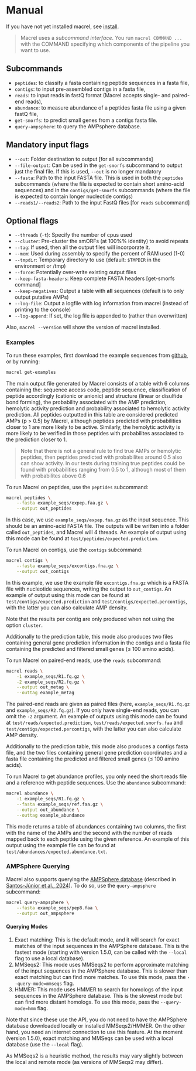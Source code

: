 # Manual

If you have not yet installed macrel, see [install](install).

> Macrel uses a _subcommand interface_. You run `macrel COMMAND ...` with the
> COMMAND specifying which components of the pipeline you want to use.

## Subcommands

- `peptides`: to classify a fasta containing peptide sequences in a fasta file,
- `contigs`: to input pre-assembled contigs in a fasta file,
- `reads`: to input reads in fastQ format (Macrel accepts single- and paired-end reads),
- `abundance`: to measure abundance of a peptides fasta file using a given fastQ file,
- `get-smorfs`: to predict small genes from a contigs fasta file.
- `query-ampsphere`: to query the AMPsphere database.

## Mandatory input flags

- `--out`: Folder destination to output [for all subcommands]
- `--file-output`: Can be used in the `get-smorfs` subcommand to output just
  the final file. If this is used, `--out` is no longer mandatory
- `--fasta`: Path to the input FASTA file. This is used in both the `peptides`
  subcommands (where the file is expected to contain short amino-acid
  sequences) and in the `contigs/get-smorfs` subcommands (where the file is
  expected to contain longer nucleotide contigs)
- `--reads1/--reads2`: Path to the input FastQ files [for `reads` subcommand]


## Optional flags

- `--threads` (`-t`): Specify the number of cpus used
- `--cluster`: Pre-cluster the smORFs (at 100%% identity) to avoid repeats
- `--tag`: If used, then all the output files will incorporate it.
- `--mem`: Used during assembly to specify the percent of RAM used (1-0)
- `--tmpdir`: Temporary directory to use (default: `$TMPDIR` in the environment or /tmp)
- `--force`: Potentially over-write existing output files
- `--keep-fasta-headers`: Keep complete FASTA headers [get-smorfs command]
- `--keep-negatives`: Output a table with **all** sequences (default is to only output putative AMPs)
- `--log-file`: Output a logfile with log information from macrel (instead of printing to the console)
- `--log-append`: If set, the log file is appended to (rather than overwritten)

Also, `macrel --version` will show the version of macrel installed.


### Examples

To run these examples, first download the example sequences from
[github](https://github.com/BigDataBiology/macrel/tree/main/example_seqs), or
by running:

```bash
macrel get-examples
```

The main output file generated by Macrel consists of a table with 6 columns containing
the: sequence access code, peptide sequence, classification of peptide accordingly
(cationic or anionic) and structure (linear or disulfide bond forming), the probability
associated with the AMP prediction, hemolytic activity prediction and probability associated
to hemolytic activity prediction. All peptides outputted in this table are considered predicted
AMPs (p > 0.5) by Macrel, although peptides predicted with probabilities closer to 1 are more
likely to be active. Similarly, the hemolytic activity is more likely to be verified in those
peptides with probabilites associated to the prediction closer to 1.

> Note that there is not a general rule to find true AMPs or hemolytic peptides, then
> peptides predicted with probabilites around 0.5 also can show activity. In our tests
> during training true peptides could be found with probabilities ranging from 0.5 to 1, 
> although most of them with probabilites above 0.6


To run Macrel on peptides, use the `peptides` subcommand:

```bash
macrel peptides \
    --fasta example_seqs/expep.faa.gz \
    --output out_peptides
```

In this case, we use `example_seqs/expep.faa.gz` as the input sequence. This should
be an amino-acid FASTA file. The outputs will be written into a folder called
`out_peptides`, and Macrel will 4 threads. An example of output using
this mode can be found at `test/peptides/expected.prediction`.

To run Macrel on contigs, use the `contigs` subcommand:

```bash
macrel contigs \
    --fasta example_seqs/excontigs.fna.gz \
    --output out_contigs
```

In this example, we use the example file `excontigs.fna.gz` which is a FASTA
file with nucleotide sequences, writing the output to `out_contigs`.
An example of output using this mode can be found at `test/contigs/expected.prediction`
and `test/contigs/expected.percontigs`, with the latter you can also calculate AMP density.

Note that the results per contig are only produced when not using the option 
`cluster`.

Additionally to the prediction table, this mode also produces two files containing
general gene prediction information in the contigs and a fasta file containing the predicted
and filtered small genes (&le; 100 amino acids).

To run Macrel on paired-end reads, use the `reads` subcommand:

```bash
macrel reads \
    -1 example_seqs/R1.fq.gz \
    -2 example_seqs/R2.fq.gz \
    --output out_metag \
    --outtag example_metag
```

The paired-end reads are given as paired files (here, `example_seqs/R1.fq.gz`
and `example_seqs/R2.fq.gz`). If you only have single-end reads, you can omit
the `-2` argument. An example of outputs using this mode can be found at
`test/reads/expected.prediction`, `test/reads/expected.smorfs.faa` and
`test/contigs/expected.percontigs`, with the latter you can also calculate AMP density.

Additionally to the prediction table, this mode also produces a contigs fasta file, 
and the two files containing general gene prediction coordinates and a fasta file
containing the predicted and filtered small genes (&le; 100 amino acids).

To run Macrel to get abundance profiles, you only need the short reads file
and a reference with peptide sequences. Use the `abundance` subcommand:


```bash
macrel abundance \
    -1 example_seqs/R1.fq.gz \
    --fasta example_seqs/ref.faa.gz \
    --output out_abundance \
    --outtag example_abundance
```

This mode returns a table of abundances containing two columns, the first with the
name of the AMPs and the second with the number of reads mapped back to each peptide
using the given reference. An example of this output using the example file can be found
at `test/abundances/expected.abundance.txt`.

### AMPSphere Querying

Macrel also supports querying the [AMPSphere database](https://ampsphere.big-data-biology.org/) (described in [Santos-Júnior et al., 2024](https://doi.org/10.1016/j.cell.2024.05.013)). To do so, use the `query-ampsphere` subcommand:

```bash
macrel query-ampsphere \
    --fasta example_seqs/pep8.faa \
    --output out_ampsphere
```

#### Querying Modes

1. Exact matching: This is the default mode, and it will search for exact matches of the input sequences in the AMPSphere database. This is the fastest mode (starting with version 1.5.0, can be called with the `--local` flag to use a local database).
2. MMSeqs2: This mode uses MMSeqs2 to perform approximate matching of the input sequences in the AMPSphere database. This is slower than exact matching but can find more matches. To use this mode, pass the `--query-mode=mmseqs` flag.
3. HMMER: This mode uses HMMER to search for homologs of the input sequences in the AMPSphere database. This is the slowest mode but can find more distant homologs. To use this mode, pass the `--query-mode=hmm` flag.

Note that since these use the API, you do not need to have the AMPSphere database downloaded locally or installed MMSeqs2/HMMER. On the other hand, you need an internet connection to use this feature. At the moment (version 1.5.0), exact matching and MMSeqs can be used with a local database (use the `--local` flag).

As MMSeqs2 is a heuristic method, the results may vary slightly between the local and remote mode (as versions of MMSeqs2 may differ).



